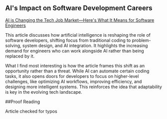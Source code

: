 ## AI's Impact on Software Development Careers

[AI is Changing the Tech Job Market—Here's What It Means for Software 
Engineers](https://www.businessinsider.com/ai-transforming-tech-job-market-software-developers-career-shift-engineering-2024-12)

This article discusses how artificial intelligence is reshaping the role 
of software developers, shifting focus from traditional coding to 
problem-solving, system design, and AI integration. It highlights the 
increasing demand for engineers who can work alongside AI rather than 
being replaced by it.

What I find most interesting is how the article frames this shift as an 
opportunity rather than a threat. While AI can automate certain coding 
tasks, it also opens doors for developers to focus on higher-level 
challenges, like optimizing AI workflows, improving efficiency, and 
designing more intelligent systems. This reinforces the idea that 
adaptability is key in the evolving tech landscape.

##Proof Reading

Article checked for typos

